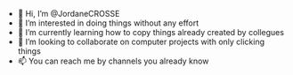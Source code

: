 - 👋 Hi, I’m @JordaneCROSSE
- 👀 I’m interested in doing things without any effort
- 🌱 I’m currently learning how to copy things already created by collegues
- 💞️ I’m looking to collaborate on computer projects with only clicking things
- 📫 You can reach me by channels you already know 

<!---
JordaneCROSSE/JordaneCROSSE is a ✨ special ✨ repository because its `README.md` (this file) appears on your GitHub profile.
You can click the Preview link to take a look at your changes.
--->
